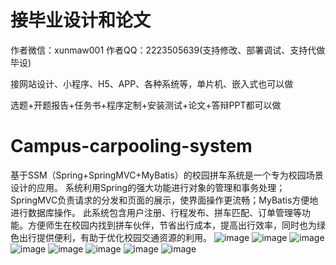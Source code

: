 # 接毕业设计和论文
作者微信：xunmaw001  作者QQ：2223505639(支持修改、部署调试、支持代做毕设)

接网站设计、小程序、H5、APP、各种系统等，单片机、嵌入式也可以做

选题+开题报告+任务书+程序定制+安装测试+论文+答辩PPT都可以做
# Campus-carpooling-system
基于SSM（Spring+SpringMVC+MyBatis）的校园拼车系统是一个专为校园场景设计的应用。  系统利用Spring的强大功能进行对象的管理和事务处理；SpringMVC负责请求的分发和页面的展示，使界面操作更流畅；MyBatis方便地进行数据库操作。  此系统包含用户注册、行程发布、拼车匹配、订单管理等功能。方便师生在校园内找到拼车伙伴，节省出行成本，提高出行效率，同时也为绿色出行提供便利，有助于优化校园交通资源的利用。
![image](https://github.com/user-attachments/assets/1644caa0-be4f-480e-9181-f62f92e9392d)
![image](https://github.com/user-attachments/assets/9b723337-3b37-4192-92d6-35e42f7b9ae5)
![image](https://github.com/user-attachments/assets/2f40131a-0abc-49b9-9685-938521cd7531)
![image](https://github.com/user-attachments/assets/a5637443-d492-4578-ac42-8752815a93b3)
![image](https://github.com/user-attachments/assets/067e3a2e-5271-4050-a8e7-0a9379b78ef6)
![image](https://github.com/user-attachments/assets/0f6d7d36-878e-4991-8902-35eb7669a33c)
![image](https://github.com/user-attachments/assets/5bdf5303-7faa-4c81-8dcb-20e53ce68b33)
![image](https://github.com/user-attachments/assets/9fba5ef0-541d-4da2-b164-7a041f862e0e)
